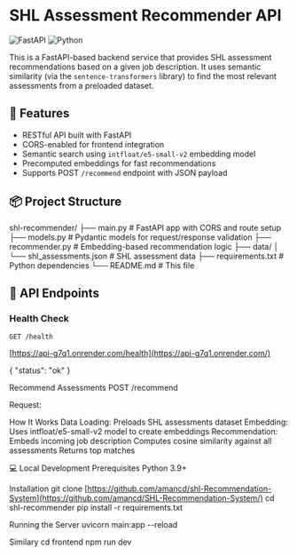 # SHL Assessment Recommender API

![FastAPI](https://img.shields.io/badge/FastAPI-005571?style=for-the-badge&logo=fastapi)
![Python](https://img.shields.io/badge/Python-3776AB?style=for-the-badge&logo=python&logoColor=white)

This is a FastAPI-based backend service that provides SHL assessment recommendations based on a given job description. It uses semantic similarity (via the `sentence-transformers` library) to find the most relevant assessments from a preloaded dataset.

## 🚀 Features

- RESTful API built with FastAPI
- CORS-enabled for frontend integration
- Semantic search using `intfloat/e5-small-v2` embedding model
- Precomputed embeddings for fast recommendations
- Supports POST `/recommend` endpoint with JSON payload

## 📦 Project Structure
shl-recommender/
├── main.py # FastAPI app with CORS and route setup
├── models.py # Pydantic models for request/response validation
├── recommender.py # Embedding-based recommendation logic
├── data/
│ └── shl_assessments.json # SHL assessment data
├── requirements.txt # Python dependencies
└── README.md # This file


## 🎯 API Endpoints

### Health Check
`GET /health`

[https://api-g7q1.onrender.com/health](https://api-g7q1.onrender.com/)

{
  "status": "ok"
}

Recommend Assessments
POST /recommend

Request:

How It Works
Data Loading: Preloads SHL assessments dataset
Embedding: Uses intfloat/e5-small-v2 model to create embeddings
Recommendation:
Embeds incoming job description
Computes cosine similarity against all assessments
Returns top matches

💻 Local Development
Prerequisites
Python 3.9+

Installation
git clone [https://github.com/amancd/shl-Recommendation-System](https://github.com/amancd/SHL-Recommendation-System/)
cd shl-recommender
pip install -r requirements.txt

Running the Server
uvicorn main:app --reload

Similary
cd frontend
npm run dev
